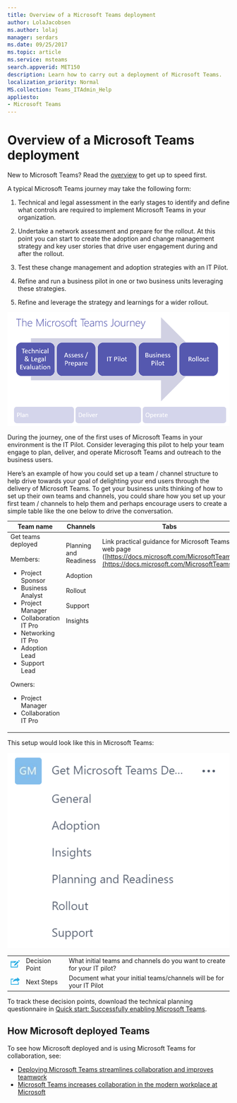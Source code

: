 ```yaml
---
title: Overview of a Microsoft Teams deployment
author: LolaJacobsen
ms.author: lolaj
manager: serdars
ms.date: 09/25/2017
ms.topic: article
ms.service: msteams
search.appverid: MET150
description: Learn how to carry out a deployment of Microsoft Teams.
localization_priority: Normal
MS.collection: Teams_ITAdmin_Help
appliesto:
- Microsoft Teams
---
```


Overview of a Microsoft Teams deployment
========================================

New to Microsoft Teams? Read the [overview](teams-overview.md) to get up to speed first.

A typical Microsoft Teams journey may take the following form:

1.  Technical and legal assessment in the early stages to identify and define what controls are required to implement Microsoft Teams in your organization.

2.  Undertake a network assessment and prepare for the rollout. At this point you can start to create the adoption and change management strategy and key user stories that drive user engagement during and after the rollout.

3.  Test these change management and adoption strategies with an IT Pilot.

4.  Refine and run a business pilot in one or two business units leveraging these strategies.

5.  Refine and leverage the strategy and learnings for a wider rollout.

![Diagram of stages of Teams journey: Technical & Legal Evaluation, Assess/Prepare, IT Pilot, Business Pilot, and finally Rollout.](media/Overview_of_a_Microsoft_Teams_deployment_image1.png)

During the journey, one of the first uses of Microsoft Teams in your environment is the IT Pilot. Consider leveraging this pilot to help your team engage to plan, deliver, and operate Microsoft Teams and outreach to the business users.

Here’s an example of how you could set up a team / channel structure to help drive towards your goal of delighting your end users through the delivery of Microsoft Teams. To get your business units thinking of how to set up their own teams and channels, you could share how you set up your first team / channels to help them and perhaps encourage users to create a simple table like the one below to drive the conversation.


|Team name |Channels  |Tabs  |
|---------|---------|---------|
|Get teams deployed<br></br>Members:<ul><li>Project Sponsor</li><li>Business Analyst</li><li>Project Manager</li><li>Collaboration IT Pro</li><li>Networking IT Pro</li><li>Adoption Lead </li><li>Support Lead</li></ul>Owners: <ul><li>Project Manager</li><li>Collaboration IT Pro</li></ul>      |Planning  and Readiness<br></br> Adoption<br></br> Rollout<br></br> Support<br></br> Insights<br></br><br></br><br></br><br></br><br></br><br></br><br></br>          |Link practical guidance for Microsoft Teams web page ([https://docs.microsoft.com/MicrosoftTeams](https://docs.microsoft.com/MicrosoftTeams)) <br></br><br></br><br></br><br></br><br></br><br></br><br></br><br></br><br></br><br></br><br></br>        |

This setup would look like this in Microsoft Teams:

![Screenshot of a team and its channels in Microsoft Teams.](media/Overview_of_a_Microsoft_Teams_deployment_image2.png)


||||
|---------|---------|---------|
|![Decision Point icon.](media/Overview_of_a_Microsoft_Teams_deployment_image3.png)     |Decision Point         |What initial teams and channels do you want to create for your IT pilot?         |
|![Next Steps icon.](media/Overview_of_a_Microsoft_Teams_deployment_image4.png)     |Next Steps         |Document what your initial teams/channels will be for your IT Pilot         |




To track these decision points, download the technical planning questionnaire in [Quick start: Successfully enabling Microsoft Teams](https://download.microsoft.com/download/F/3/9/F39B4F10-5720-4516-87E1-91E5A5678EFB/MicrosoftTeams-AdminQuickStart-EnableTeams.docx).

## How Microsoft deployed Teams

To see how Microsoft deployed and is using Microsoft Teams for collaboration, see:

- [Deploying Microsoft Teams streamlines collaboration and improves teamwork](https://www.microsoft.com/itshowcase/Article/Content/1013/Deploying-Microsoft-Teams-streamlines-collaboration-and-improves-teamwork)
- [Microsoft Teams increases collaboration in the modern workplace at Microsoft](https://www.microsoft.com/itshowcase/Article/Content/1012/Microsoft-Teams-increases-collaboration-in-the-modern-workplace-at-Microsoft)
